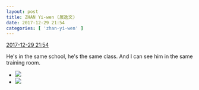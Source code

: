 ```yaml
---
layout: post
title: ZHAN Yi-wen (展逸文)
date: 2017-12-29 21:54
categories: [ 'zhan-yi-wen' ]
---
```


<div class="weibo-info">
  <a href="https://weibo.com/6108090526/FBW2Lv3Ko">2017-12-29 21:54</a>
</div>

He's in the same school, he's the same class. And I can see him in the same training room.

<!-- more -->

<ul class="weibo-pic-list-1">
  <li class="weibo-pic">
    <a href="https://wx3.sinaimg.cn/mw690/006FmVn8gy1fmxzc3c5dvj30qo140dkh.jpg"><img src="http://wx3.sinaimg.cn/thumb150/006FmVn8gy1fmxzc3c5dvj30qo140dkh.jpg" /></a>
  </li>
  <li class="weibo-pic">
    <a href="https://wx3.sinaimg.cn/mw690/006FmVn8gy1fmxzc2zqifj312o0qon3r.jpg"><img src="http://wx3.sinaimg.cn/thumb150/006FmVn8gy1fmxzc2zqifj312o0qon3r.jpg" /></a>
  </li>
</ul>
